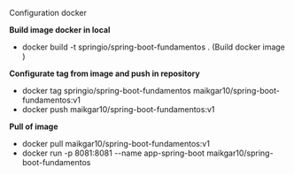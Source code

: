 Configuration docker

**Build image docker in local**
  - docker build -t springio/spring-boot-fundamentos . (Build docker image )

**Configurate tag from image and push in repository**
  - docker tag springio/spring-boot-fundamentos maikgar10/spring-boot-fundamentos:v1
  - docker push maikgar10/spring-boot-fundamentos:v1 

**Pull of image**
  - docker pull maikgar10/spring-boot-fundamentos:v1
  - docker run -p 8081:8081 --name app-spring-boot maikgar10/spring-boot-fundamentos
